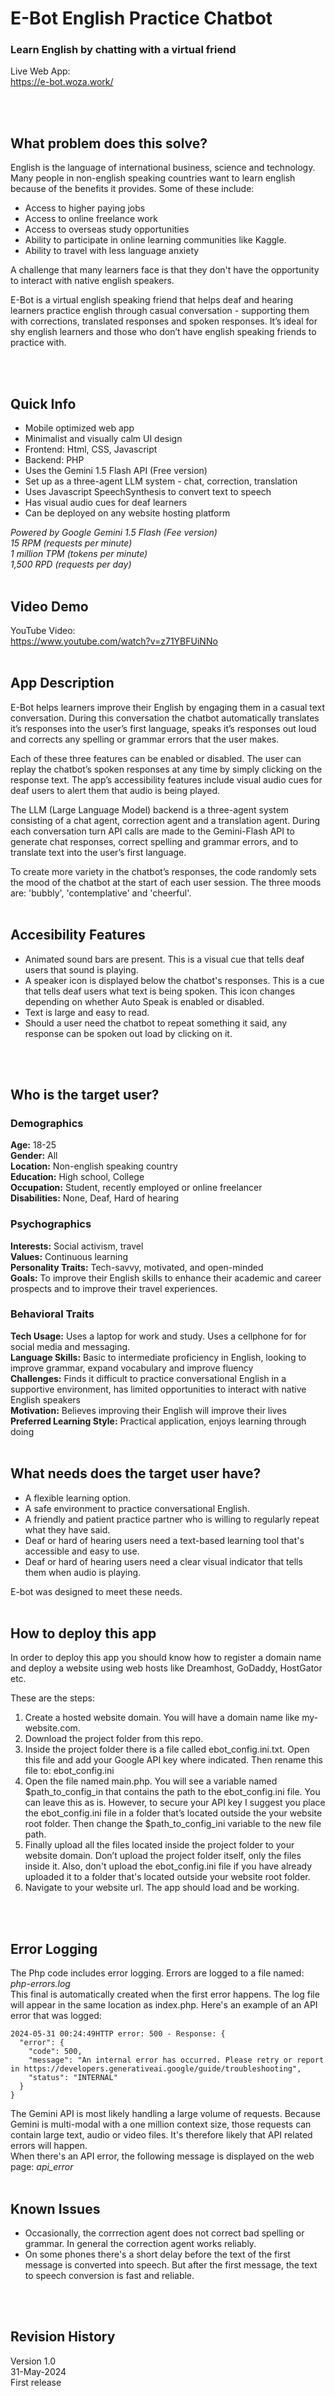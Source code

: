 # E-Bot English Practice Chatbot
### Learn English by chatting with a virtual friend

Live Web App:<br>
https://e-bot.woza.work/

<br>
<br>

## What problem does this solve?

English is the language of international business, science and technology. Many people in non-english speaking countries want to learn english because of the benefits it provides. Some of these include:
- Access to higher paying jobs
- Access to online freelance work
- Access to overseas study opportunities
- Ability to participate in online learning communities like Kaggle.
- Ability to travel with less language anxiety

A challenge that many learners face is that they don't have the opportunity to interact with native english speakers.

E-Bot is a virtual english speaking friend that helps deaf and hearing learners practice english through casual conversation - supporting them with corrections, translated responses and spoken responses. It’s ideal for shy english learners and those who don’t have english speaking friends to practice with.


<br>
<br>

## Quick Info

- Mobile optimized web app
- Minimalist and visually calm UI design
- Frontend: Html, CSS, Javascript
- Backend: PHP
- Uses the Gemini 1.5 Flash API (Free version)
- Set up as a three-agent LLM system - chat, correction, translation
- Uses Javascript SpeechSynthesis to convert text to speech
- Has visual audio cues for deaf learners
- Can be deployed on any website hosting platform

<i>Powered by Google Gemini 1.5 Flash (Fee version)<br>
15 RPM (requests per minute)<br>
1 million TPM (tokens per minute)<br>
1,500 RPD (requests per day)</i>
<br>
<br>

## Video Demo

YouTube Video:<br>
https://www.youtube.com/watch?v=z71YBFUiNNo
<br>
<br>

## App Description

E-Bot helps learners improve their English by engaging them in a casual text conversation. During this conversation the chatbot automatically translates it’s responses into the user’s first language, speaks it’s responses out loud and corrects any spelling or grammar errors that the user makes.

Each of these three features can be enabled or disabled. The user can replay the chatbot’s spoken responses at any time by simply clicking on the response text. The app’s accessibility features include visual audio cues for deaf users to alert them that audio is being played.


The LLM (Large Language Model) backend is a three-agent system consisting of a chat agent, correction agent and a translation agent. During each conversation turn API calls are made to the Gemini-Flash API to generate chat responses, correct spelling and grammar errors, and to translate text into the user’s first language.

To create more variety in the chatbot’s responses, the code randomly sets the mood of the chatbot at the start of each user session. The three moods are: 'bubbly', 'contemplative' and 'cheerful'.
<br>
<br>

## Accesibility Features
- Animated sound bars are present. This is a visual cue that tells deaf users that sound is playing.
- A speaker icon is displayed below the chatbot's responses. This is a cue that tells deaf users what text is being spoken. This icon changes depending on whether Auto Speak is enabled or disabled.
- Text is large and easy to read.
- Should a user need the chatbot to repeat something it said, any response can be spoken out load by clicking on it.

<br>
<br>

## Who is the target user?


### Demographics

<b>Age:</b> 18-25<br>
<b>Gender:</b> All<br>
<b>Location:</b> Non-english speaking country<br>
<b>Education:</b> High school, College<br>
<b>Occupation:</b> Student, recently employed or online freelancer<br>
<b>Disabilities:</b> None, Deaf, Hard of hearing<br>

### Psychographics

<b>Interests:</b> Social activism, travel<br>
<b>Values:</b> Continuous learning<br>
<b>Personality Traits:</b> Tech-savvy, motivated, and open-minded<br>
<b>Goals:</b> To improve their English skills to enhance their academic and career prospects and to improve their travel experiences.<br>

### Behavioral Traits

<b>Tech Usage:</b> Uses a laptop for work and study. Uses a cellphone for for social media and messaging.<br>
<b>Language Skills:</b> Basic to intermediate proficiency in English, looking to improve grammar, expand vocabulary and improve fluency<br>
<b>Challenges:</b> Finds it difficult to practice conversational English in a supportive environment, has limited opportunities to interact with native English speakers<br>
<b>Motivation:</b> Believes improving their English will improve their lives<br>
<b>Preferred Learning Style:</b> Practical application, enjoys learning through doing
<br>
<br>

## What needs does the target user have?

- A flexible learning option.
- A safe environment to practice conversational English.
- A friendly and patient practice partner who is willing to regularly repeat what they have said.
- Deaf or hard of hearing users need a text-based learning tool that's accessible and easy to use.
- Deaf or hard of hearing users need a clear visual indicator that tells them when audio is playing.

E-bot was designed to meet these needs.
<br>
<br>

## How to deploy this app

In order to deploy this app you should know how to register a domain name and deploy a website using web hosts like Dreamhost, GoDaddy, HostGator etc.

These are the steps:

1. Create a hosted website domain. You will have a domain name like my-website.com.
1. Download the project folder from this repo.
2. Inside the project folder there is a file called ebot_config.ini.txt. Open this file and add your Google API key where indicated. Then rename this file to: ebot_config.ini
3. Open the file named main.php. You will see a variable named $path_to_config_in that contains the path to the ebot_config.ini file. You can leave this as is. However, to secure your API key I suggest you place the ebot_config.ini file in a folder that’s located outside the your website root folder. Then change the $path_to_config_ini variable to the new file path.
4. Finally upload all the files located inside the project folder to your website domain. Don’t upload the project folder itself, only the files inside it. Also, don't upload the ebot_config.ini file if you have already uploaded it to a folder that's located outside your website root folder.
5. Navigate to your website url. The app should load and be working.
<br>
<br>

## Error Logging

The Php code includes error logging. Errors are logged to a file named: <i>php-errors.log</i><br>
This final is automatically created when the first error happens. The log file will appear in the same location as index.php.
Here's an example of an API error that was logged:
```
2024-05-31 00:24:49HTTP error: 500 - Response: {
  "error": {
    "code": 500,
    "message": "An internal error has occurred. Please retry or report in https://developers.generativeai.google/guide/troubleshooting",
    "status": "INTERNAL"
  }
}
```
The Gemini API is most likely handling a large volume of requests. Because Gemini is multi-modal with a one million context size, those requests can contain large text, audio or video files. It's therefore likely that API related errors will happen.<br>
When there's an API error, the following message is displayed on the web page: <i>api_error</i>
<br>
<br>

## Known Issues
- Occasionally, the corrrection agent does not correct bad spelling or grammar. In general the correction agent works reliably.
- On some phones there's a short delay before the text of the first message is converted into speech. But after the first message, the text to speech conversion is fast and reliable.

<br>
<br>

## Revision History
Version 1.0<br>
31-May-2024<br>
First release
<br>
<br>


